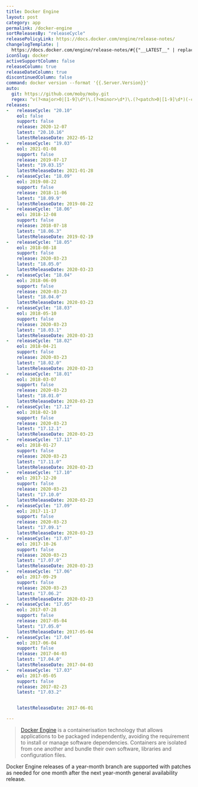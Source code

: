 ```yaml
---
title: Docker Engine
layout: post
category: app
permalink: /docker-engine
sortReleasesBy: "releaseCycle"
releasePolicyLink: https://docs.docker.com/engine/release-notes/
changelogTemplate: |
  https://docs.docker.com/engine/release-notes/#{{"__LATEST__" | replace:'.',''}}
iconSlug: docker
activeSupportColumn: false
releaseColumn: true
releaseDateColumn: true
discontinuedColumn: false
command: docker version --format '{{.Server.Version}}'
auto:
  git: https://github.com/moby/moby.git
  regex: ^v(?<major>0|[1-9]\d*)\.(?<minor>\d*)\.(?<patch>0|[1-9]\d*)(-ce)?$
releases:
-   releaseCycle: "20.10"
    eol: false
    support: false
    release: 2020-12-07
    latest: "20.10.16"
    latestReleaseDate: 2022-05-12
-   releaseCycle: "19.03"
    eol: 2021-01-08
    support: false
    release: 2019-07-17
    latest: "19.03.15"
    latestReleaseDate: 2021-01-28
-   releaseCycle: "18.09"
    eol: 2019-08-22
    support: false
    release: 2018-11-06
    latest: "18.09.9"
    latestReleaseDate: 2019-08-22
-   releaseCycle: "18.06"
    eol: 2018-12-08
    support: false
    release: 2018-07-18
    latest: "18.06.3"
    latestReleaseDate: 2019-02-19
-   releaseCycle: "18.05"
    eol: 2018-08-18
    support: false
    release: 2020-03-23
    latest: "18.05.0"
    latestReleaseDate: 2020-03-23
-   releaseCycle: "18.04"
    eol: 2018-06-09
    support: false
    release: 2020-03-23
    latest: "18.04.0"
    latestReleaseDate: 2020-03-23
-   releaseCycle: "18.03"
    eol: 2018-05-10
    support: false
    release: 2020-03-23
    latest: "18.03.1"
    latestReleaseDate: 2020-03-23
-   releaseCycle: "18.02"
    eol: 2018-04-21
    support: false
    release: 2020-03-23
    latest: "18.02.0"
    latestReleaseDate: 2020-03-23
-   releaseCycle: "18.01"
    eol: 2018-03-07
    support: false
    release: 2020-03-23
    latest: "18.01.0"
    latestReleaseDate: 2020-03-23
-   releaseCycle: "17.12"
    eol: 2018-02-10
    support: false
    release: 2020-03-23
    latest: "17.12.1"
    latestReleaseDate: 2020-03-23
-   releaseCycle: "17.11"
    eol: 2018-01-27
    support: false
    release: 2020-03-23
    latest: "17.11.0"
    latestReleaseDate: 2020-03-23
-   releaseCycle: "17.10"
    eol: 2017-12-20
    support: false
    release: 2020-03-23
    latest: "17.10.0"
    latestReleaseDate: 2020-03-23
-   releaseCycle: "17.09"
    eol: 2017-11-17
    support: false
    release: 2020-03-23
    latest: "17.09.1"
    latestReleaseDate: 2020-03-23
-   releaseCycle: "17.07"
    eol: 2017-10-26
    support: false
    release: 2020-03-23
    latest: "17.07.0"
    latestReleaseDate: 2020-03-23
-   releaseCycle: "17.06"
    eol: 2017-09-29
    support: false
    release: 2020-03-23
    latest: "17.06.2"
    latestReleaseDate: 2020-03-23
-   releaseCycle: "17.05"
    eol: 2017-07-28
    support: false
    release: 2017-05-04
    latest: "17.05.0"
    latestReleaseDate: 2017-05-04
-   releaseCycle: "17.04"
    eol: 2017-06-04
    support: false
    release: 2017-04-03
    latest: "17.04.0"
    latestReleaseDate: 2017-04-03
-   releaseCycle: "17.03"
    eol: 2017-05-05
    support: false
    release: 2017-02-23
    latest: "17.03.2"


    latestReleaseDate: 2017-06-01

---
```


> [Docker Engine](https://www.docker.com/) is a containerisation technology that allows applications to be packaged independently, avoiding the requirement to install or manage software dependencies. Containers are isolated from one another and bundle their own software, libraries and configuration files.

Docker Engine releases of a year-month branch are supported with patches as needed for one month after the next year-month general availability release.
